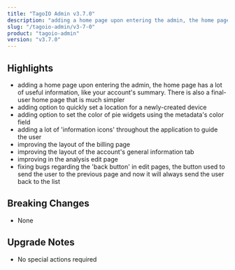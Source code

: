 ```yaml
---
title: "TagoIO Admin v3.7.0"
description: "adding a home page upon entering the admin, the home page has a lot of useful information, like your account's summary. There is also a final-user home page that is much simpler"
slug: "/tagoio-admin/v3-7-0"
product: "tagoio-admin"
version: "v3.7.0"
---
```


## Highlights

- adding a home page upon entering the admin, the home page has a lot of useful information, like your account's summary. There is also a final-user home page that is much simpler
- adding option to quickly set a location for a newly-created device
- adding option to set the color of pie widgets using the metadata's color field
- adding a lot of 'information icons' throughout the application to guide the user
- improving the layout of the billing page
- improving the layout of the account's general information tab
- improving in the analysis edit page
- fixing bugs regarding the 'back button' in edit pages, the button used to send the user to the previous page and now it will always send the user back to the list

## Breaking Changes

- None

## Upgrade Notes

- No special actions required
